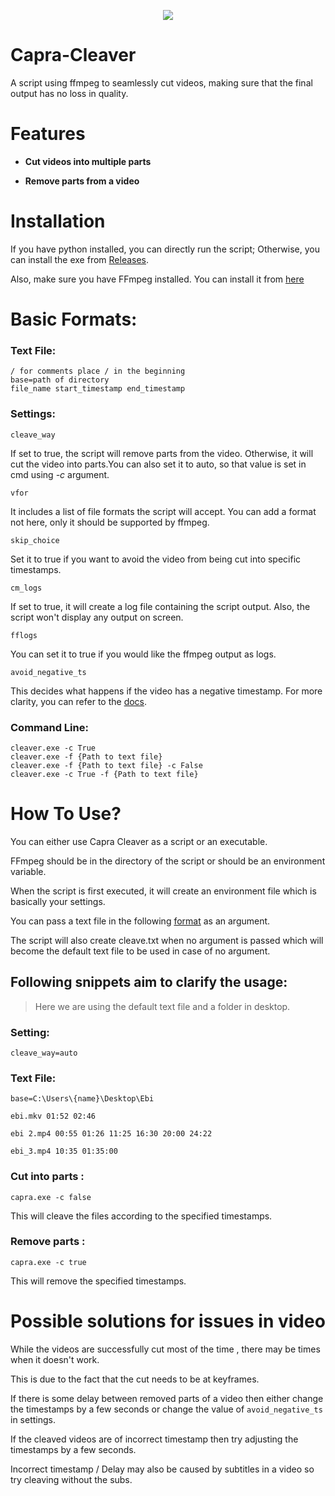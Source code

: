 <p align="center"><img src="https://github.com/Mushroom-po/Capra-Cleaver/blob/main/capra.ico?raw=true"></p>

# Capra-Cleaver
A script using ffmpeg to seamlessly cut videos, making sure that the final output has no loss in quality.


# Features
- <b>Cut videos into multiple parts</b>


- <b>Remove parts from a video</b>

# Installation
If you have python installed, you can directly run the script;
Otherwise, you can install the exe from [Releases](https://github.com/Mushroom-po/Capra-Cleaver/releases).

Also, make sure you have FFmpeg installed.
You can install it from [here](https://www.ffmpeg.org/download.html)

# Basic Formats:
### Text File:
```
/ for comments place / in the beginning
base=path of directory
file_name start_timestamp end_timestamp
```
### Settings:
 `cleave_way`

If set to true, the script will remove parts from the video. Otherwise, it will cut the video into parts.You can also set it to auto, so that value is set in cmd using *-c* argument.

`vfor`

It includes a list of file formats the script will accept. You can add a format not here, only it should be supported by ffmpeg.

`skip_choice`

Set it to true if you want to avoid the video from being cut into specific timestamps.

`cm_logs`

If set to true, it will create a log file containing the script output. Also, the script won't display any output on screen.

`fflogs`

You can set it to true if you would like the ffmpeg output as logs.

`avoid_negative_ts`

This decides what happens if the video has a negative timestamp.
For more clarity, you can refer to the [docs](https://ffmpeg.org/ffmpeg-all.html).

### Command Line:
```
cleaver.exe -c True
cleaver.exe -f {Path to text file}
cleaver.exe -f {Path to text file} -c False
cleaver.exe -c True -f {Path to text file}
```

# How To Use?

You can either use Capra Cleaver as a script or an executable.

FFmpeg should be in the directory of the script or should be an environment variable.

When the script is first executed, it will create an environment file which is basically your settings.

You can pass a text file in the following [format](https://github.com/Mushroom-po/Capra-Cleaver#basic-formats) as an argument.

The script will also create cleave.txt when no argument is passed which will become the default text file to be used in case of no argument.

## Following snippets aim to clarify the usage:
> Here we are using the default text file and a folder in desktop.
### Setting:
```
cleave_way=auto
```
### Text File:
```
base=C:\Users\{name}\Desktop\Ebi

ebi.mkv 01:52 02:46

ebi 2.mp4 00:55 01:26 11:25 16:30 20:00 24:22

ebi_3.mp4 10:35 01:35:00
```
### Cut into parts :
```
capra.exe -c false
```
This will cleave the files according to the specified timestamps.   
   
  
### Remove parts :
```
capra.exe -c true
```
This will remove the specified timestamps.


# Possible solutions for issues in video
While the videos are successfully cut most of the time , there may be times when it doesn't work.

This is due to the fact that the cut needs to be at keyframes.

If there is some delay between removed parts of a video then either change the timestamps by a few seconds or change the value of `avoid_negative_ts` in settings.

If the cleaved videos are of incorrect timestamp then try adjusting the timestamps by a few seconds.

Incorrect timestamp / Delay may also be caused by subtitles in a video so try cleaving without the subs.
